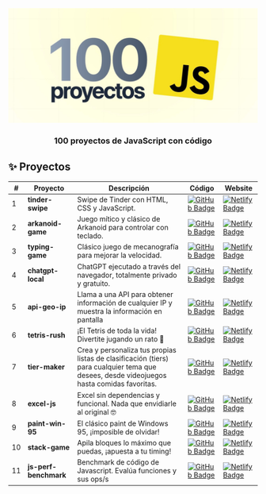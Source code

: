 <div align="center">
    <img src="./readme.jpg" /> 
    </a>
  <h3>
    <strong>100 proyectos de JavaScript con código</strong>
  </h3>
</div>

## ✨ Proyectos

|  #   | Proyecto         | Descripción                                                              | Código                                                                                                                                                                                   | Website                                                       |
| --- | ---------------- | ------------------------------------------------------------------------ | ---------------------------------------------------------------------------------------------------------------------------------------------------------------------------------------- | ------------------------------------------------------------- |
| 1   | **tinder-swipe** | Swipe de Tinder con HTML, CSS y JavaScript. | [![GitHub Badge](https://img.shields.io/badge/Código-181717?logo=github&logoColor=fff&style=flat-square)](https://github.com/JuaniPucheta/Javascript-projects/tree/main/01-tinder-swipe) | [![Netlify Badge](https://img.shields.io/badge/Website-000?logo=vercel&logoColor=fff&style=flat-square)](https://jsprojects-jip.netlify.app/01-tinder-swipe/) | 
| 2   | **arkanoid-game** | Juego mítico y clásico de Arkanoid para controlar con teclado. | [![GitHub Badge](https://img.shields.io/badge/Código-181717?logo=github&logoColor=fff&style=flat-square)](https://github.com/JuaniPucheta/Javascript-projects/tree/main/02-arkanoid-game) | [![Netlify Badge](https://img.shields.io/badge/Website-000?logo=vercel&logoColor=fff&style=flat-square)](https://jsprojects-jip.netlify.app/02-arkanoid-game/) |
| 3   | **typing-game** | Clásico juego de mecanografía para mejorar la velocidad. | [![GitHub Badge](https://img.shields.io/badge/Código-181717?logo=github&logoColor=fff&style=flat-square)](https://github.com/JuaniPucheta/Javascript-projects/tree/main/03-typing-game) | [![Netlify Badge](https://img.shields.io/badge/Website-000?logo=vercel&logoColor=fff&style=flat-square)](https://jsprojects-jip.netlify.app/03-typing-game/) |
| 4   | **chatgpt-local** | ChatGPT ejecutado a través del navegador, totalmente privado y gratuito. | [![GitHub Badge](https://img.shields.io/badge/Código-181717?logo=github&logoColor=fff&style=flat-square)](https://github.com/JuaniPucheta/Javascript-projects/tree/main/04-chatgpt-local) | [![Netlify Badge](https://img.shields.io/badge/Website-000?logo=vercel&logoColor=fff&style=flat-square)](https://jsprojects-jip.netlify.app/04-chatgpt-local/) |
| 5   | **api-geo-ip** | Llama a una API para obtener información de cualquier IP y muestra la información en pantalla | [![GitHub Badge](https://img.shields.io/badge/Código-181717?logo=github&logoColor=fff&style=flat-square)](https://github.com/JuaniPucheta/Javascript-projects/tree/main/05-api-geo-ip) | [![Netlify Badge](https://img.shields.io/badge/Website-000?logo=vercel&logoColor=fff&style=flat-square)](https://jsprojects-jip.netlify.app/05-api-geo-ip/) |
| 6   | **tetris-rush** | ¡El Tetris de toda la vida! Divertite jugando un rato 🤪 | [![GitHub Badge](https://img.shields.io/badge/Código-181717?logo=github&logoColor=fff&style=flat-square)](https://github.com/JuaniPucheta/Javascript-projects/tree/main/06-tetris-rush) | [![Netlify Badge](https://img.shields.io/badge/Website-000?logo=vercel&logoColor=fff&style=flat-square)](https://jsprojects-jip.netlify.app/06-tetris-rush/) |
| 7   | **tier-maker** | Crea y personaliza tus propias listas de clasificación (tiers) para cualquier tema que desees, desde videojuegos hasta comidas favoritas. | [![GitHub Badge](https://img.shields.io/badge/Código-181717?logo=github&logoColor=fff&style=flat-square)](https://github.com/JuaniPucheta/Javascript-projects/tree/main/07-tier-maker) | [![Netlify Badge](https://img.shields.io/badge/Website-000?logo=vercel&logoColor=fff&style=flat-square)](https://jsprojects-jip.netlify.app/07-tier-maker/) |
| 8   | **excel-js** | Excel sin dependencias y funcional. Nada que envidiarle al original 🤓 | [![GitHub Badge](https://img.shields.io/badge/Código-181717?logo=github&logoColor=fff&style=flat-square)](https://github.com/JuaniPucheta/Javascript-projects/tree/main/08-excel-js) | [![Netlify Badge](https://img.shields.io/badge/Website-000?logo=vercel&logoColor=fff&style=flat-square)](https://jsprojects-jip.netlify.app/08-excel-js/) |
| 9   | **paint-win-95** | El clásico paint de Windows 95, ¡imposible de olvidar! | [![GitHub Badge](https://img.shields.io/badge/Código-181717?logo=github&logoColor=fff&style=flat-square)](https://github.com/JuaniPucheta/Javascript-projects/tree/main/09-paint-win-95) | [![Netlify Badge](https://img.shields.io/badge/Website-000?logo=vercel&logoColor=fff&style=flat-square)](https://jsprojects-jip.netlify.app/09-paint-win-95/) |
| 10   | **stack-game** | Apila bloques lo máximo que puedas, ¡apuesta a tu timing! | [![GitHub Badge](https://img.shields.io/badge/Código-181717?logo=github&logoColor=fff&style=flat-square)](https://github.com/JuaniPucheta/Javascript-projects/tree/main/10-stack-game) | [![Netlify Badge](https://img.shields.io/badge/Website-000?logo=vercel&logoColor=fff&style=flat-square)](https://jsprojects-jip.netlify.app/10-stack-game/) |
| 11   | **js-perf-benchmark** | Benchmark de código de Javascript. Evalúa funciones y sus ops/s | [![GitHub Badge](https://img.shields.io/badge/Código-181717?logo=github&logoColor=fff&style=flat-square)](https://github.com/JuaniPucheta/Javascript-projects/tree/main/11-js-perf-benchmark) | [![Netlify Badge](https://img.shields.io/badge/Website-000?logo=vercel&logoColor=fff&style=flat-square)](https://jsprojects-jip.netlify.app/11-js-perf-benchmark/) |
